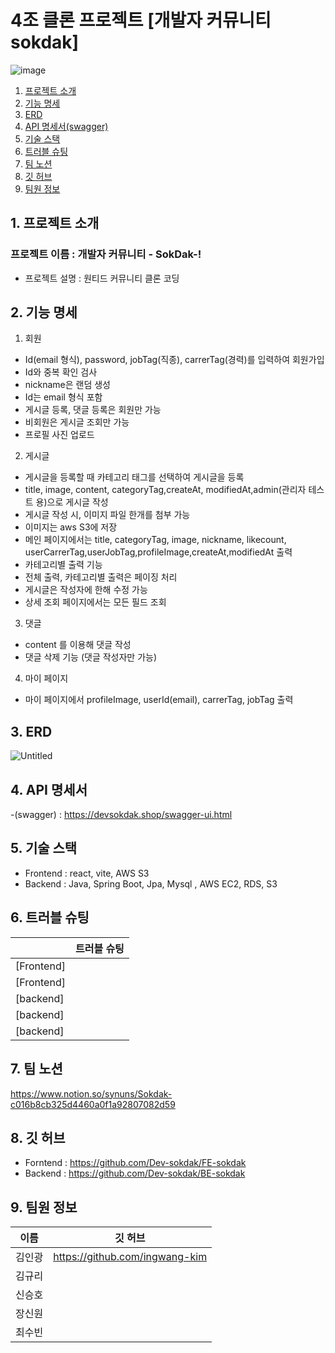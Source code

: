 # 4조 클론 프로젝트 [개발자 커뮤니티 sokdak] #
![image](https://user-images.githubusercontent.com/117730606/209823456-57bbc991-d430-4f31-8ade-6b5ad2114bd0.png)




1. [프로젝트 소개](#1-프로젝트-소개)
2. [기능 명세](#2-기능-명세)
3. [ERD](#3-ERD)
4. [API 명세서(swagger)](#4-API-명세서)
5. [기술 스택](#5-기술-스택)
6. [트러블 슈팅](#6-트러블-슈팅)
7. [팀 노션](#7-팀-노션)
8. [깃 허브](#8-깃-허브)
9. [팀원 정보](#9-팀원-정보)



## 1. 프로젝트 소개

### 프로젝트 이름 : **개발자 커뮤니티** - SokDak-!
- 프로젝트 설명 : 원티드 커뮤니티 클론 코딩

## 2. 기능 명세

1. 회원
- Id(email 형식), password, jobTag(직종), carrerTag(경력)를 입력하여 회원가입
- Id와  중복 확인 검사
- nickname은 랜덤 생성
- Id는 email 형식 포함
- 게시글 등록, 댓글 등록은 회원만 가능
- 비회원은 게시글 조회만 가능
- 프로필 사진 업로드

2. 게시글

- 게시글을 등록할 때 카테고리 태그를 선택하여 게시글을 등록
- title, image, content, categoryTag,createAt, modifiedAt,admin(관리자 테스트 용)으로 게시글 작성
- 게시글 작성 시, 이미지 파일 한개를 첨부 가능
- 이미지는 aws S3에 저장
- 메인 페이지에서는 title, categoryTag, image, nickname, likecount, userCarrerTag,userJobTag,profileImage,createAt,modifiedAt 출력
- 카테고리별 출력 기능
- 전체 출력, 카테고리별 출력은 페이징 처리
- 게시글은 작성자에 한해 수정 가능
- 상세 조회 페이지에서는 모든 필드 조회

3. 댓글
- content 를 이용해 댓글 작성
- 댓글 삭제 기능 (댓글 작성자만 가능)

4. 마이 페이지
- 마이 페이지에서 profileImage, userId(email), carrerTag, jobTag 출력

## 3. ERD
![Untitled](https://user-images.githubusercontent.com/117730606/209832258-2118cc8d-f543-4413-854f-6e6d7761e0ed.png)

## 4. API 명세서
-(swagger) : https://devsokdak.shop/swagger-ui.html

## 5. 기술 스택
- Frontend : react, vite, AWS S3
- Backend  : Java, Spring Boot, Jpa, Mysql , AWS EC2, RDS, S3

## 6. 트러블 슈팅


  |   | 트러블 슈팅 |
|--|--|
| [Frontend] |  |
| [Frontend] |  |
| [backend] |  |
| [backend] |  |
| [backend] |  |


## 7. 팀 노션
https://www.notion.so/synuns/Sokdak-c016b8cb325d4460a0f1a92807082d59

## 8. 깃 허브
- Forntend : https://github.com/Dev-sokdak/FE-sokdak
- Backend : https://github.com/Dev-sokdak/BE-sokdak


## 9. 팀원 정보
| 이름 | 깃 허브 |
|--|--|
| 김인광 | https://github.com/ingwang-kim |
| 김규리 |  |
| 신승호 |  |
| 장신원 |  |
| 최수빈 |  |





